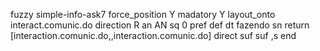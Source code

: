 fuzzy simple-info-ask7
   force_position Y
   madatory Y
   layout_onto interact.comunic.do
   direction R
   an AN
   sq 0
   pref 
   def 
    dt fazendo
    sn 
    return [interaction.comunic.do,,interaction.comunic.do]
    direct 
   suf 
   suf ,s
end

